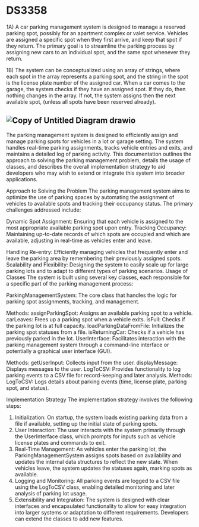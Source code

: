 # DS3358

1A)	A car parking management system is designed to manage a reserved parking spot, possibly for an apartment complex or valet service. Vehicles are assigned a specific spot when they first arrive, and keep that spot if they return. The primary goal is to streamline the parking process by assigning new cars to an individual spot, and the same spot whenever they return. 

1B)	The system can be conceptualized using an array of strings, where each spot in the array represents a parking spot, and the string in the spot is the license plate number of the assigned car. When a car comes to the garage, the system checks if they have an assigned spot. If they do, then nothing changes in the array. If not, the system assigns then the next available spot, (unless all spots have been reserved already). 

![Copy of Untitled Diagram drawio](https://github.com/zkyko/DS3358/assets/168230970/1e82364c-833b-4778-a1ba-eb69245c40dc)
--------------------------------------------------------------------------------------------
The parking management system is designed to efficiently assign and manage parking spots for vehicles in a lot or garage setting. The system handles real-time parking assignments, tracks vehicle entries and exits, and maintains a detailed log of parking activity. This documentation outlines the approach to solving the parking management problem, details the usage of classes, and describes the overall implementation strategy to aid developers who may wish to extend or integrate this system into broader applications.

Approach to Solving the Problem
The parking management system aims to optimize the use of parking spaces by automating the assignment of vehicles to available spots and tracking their occupancy status. The primary challenges addressed include:

Dynamic Spot Assignment: Ensuring that each vehicle is assigned to the most appropriate available parking spot upon entry.
Tracking Occupancy: Maintaining up-to-date records of which spots are occupied and which are available, adjusting in real-time as vehicles enter and leave.

Handling Re-entry: Efficiently managing vehicles that frequently enter and leave the parking area by remembering their previously assigned spots.
Scalability and Flexibility: Designing the system to easily scale up for large parking lots and to adapt to different types of parking scenarios.
Usage of Classes
The system is built using several key classes, each responsible for a specific part of the parking management process:

ParkingManagementSystem: The core class that handles the logic for parking spot assignments, tracking, and management.

Methods:
assignParkingSpot: Assigns an available parking spot to a vehicle.
carLeaves: Frees up a parking spot when a vehicle exits.
isFull: Checks if the parking lot is at full capacity.
loadParkingDataFromFile: Initializes the parking spot statuses from a file.
isReturningCar: Checks if a vehicle has previously parked in the lot.
UserInterface: Facilitates interaction with the parking management system through a command-line interface or potentially a graphical user interface (GUI).

Methods:
getUserInput: Collects input from the user.
displayMessage: Displays messages to the user.
LogToCSV: Provides functionality to log parking events to a CSV file for record-keeping and later analysis.
Methods:
LogToCSV: Logs details about parking events (time, license plate, parking spot, and status).

Implementation Strategy
The implementation strategy involves the following steps:

1. Initialization: On startup, the system loads existing parking data from a file if available, setting up the initial state of parking spots.
2. User Interaction: The user interacts with the system primarily through the UserInterface class, which prompts for inputs such as vehicle license plates and commands to exit.
3. Real-Time Management: As vehicles enter the parking lot, the ParkingManagementSystem assigns spots based on availability and updates the internal data structures to reflect the new state. When vehicles leave, the system updates the statuses again, marking spots as available.
4. Logging and Monitoring: All parking events are logged to a CSV file using the LogToCSV class, enabling detailed monitoring and later analysis of parking lot usage.
5. Extensibility and Integration: The system is designed with clear interfaces and encapsulated functionality to allow for easy integration into larger systems or adaptation to different requirements. Developers can extend the classes to add new features.
